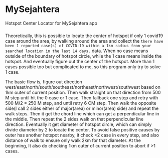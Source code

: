 # MySejahtera
Hotspot Center Locator for MySejahtera app

#####

Theoretically, this is possible to locate the center of hotspot if only 1 covid19 case around the area, by walking around the area and collect the `there have been 1 reported case(s) of COVID-19 within a 1km radius from your searched location in the last 14 days.` data. When no case means outside of the boundary of hotspot circle, while the 1 case means inside the hotspot. And eventually figure out the center of the hotspot. More than 1 cases possible too but complicated to me, so this program only try to solve 1 case.

The basic flow is, figure out direction west/east/north/south/southeast/northeast/northwest/southwest based on 1km outer of current position. Then walk straight on that direction from 500 M step until hit the 0 case or 1 case. Then fallback one step and retry with 500 M/2 = 250 M step, and until retry 6 CM step. Then walk the opposite side(I call 2 sides either of major(area) or minor(area) side) and repeat the walk steps. Then it get the chord line which can get a perpendicular line in the middle. Then repeat the 2 sides walk on that perpendicular line direction. Eventually it get diameter of hotspot circle, which can simply divide diameter by 2 to locate the center. To avoid false positive causes by outer has another hotspot nearby, it check <2 case in every step, and also distance of walk to ensure only walk 2km for that diameter. At the beginning, It also do checking 1km outer of current position to abort if >1 cases.
